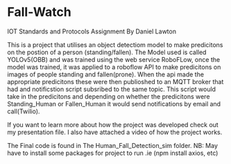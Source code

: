 # Fall-Watch
IOT Standards and Protocols Assignment
By Daniel Lawton 


This is a project that utilises an object detectiom model to make predicitons on the postion of a person (standing/fallen). The Model used is called YOLOv5(OBB) and was trained using the web service RoboFLow, once the model was trained, it was applied to a roboflow API to make predicitons on images of people standing and fallen(prone). When the api made the appropriate predicitons these were then publioshed to an MQTT broker that had and notificstion script subsribed to the same topic. This script would take in the predicitons and depending on whether the predicitons were Standing_Human or Fallen_Human it would send notifications by email and call(Twilio).

If you want to learn more about how the project was developed check out my presentation file.
I also have attached a video of how the project works.

The Final code is found in The Human_Fall_Detection_sim folder. 
NB: May have to install some packages for project to run .ie (npm install axios, etc)

